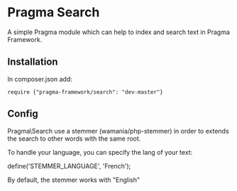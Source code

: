 # Pragma Search

A simple Pragma module which can help to index and search text in Pragma Framework.

## Installation

In composer.json add:

	require {"pragma-framework/search": "dev-master"}

## Config

Pragma\Search use a stemmer (wamania/php-stemmer) in order to extends the search to other words with the same root.

To handle your language, you can specify the lang of your text:

define('STEMMER_LANGUAGE', 'French');

By default, the stemmer works with "English"

